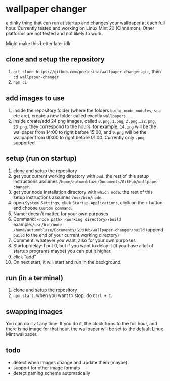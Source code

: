 # wallpaper changer
a dinky thing that can run at startup and changes your wallpaper at each full hour. Currently tested and working on Linux Mint 20 (Cinnamon). Other platforms are not tested and not likely to work.

Might make this better later idk.

## clone and setup the repository
1. `git clone https://github.com/pcelestia/wallpaper-changer.git`, then `cd wallpaper-changer`
2. `npm ci`

## add images to use
1. inside the repository folder (where the folders `build`, `node_modules`, `src` etc are), create a new folder called exactly `wallpapers`
2. inside create/add 24 png images, called `0.png`, `1.png`, `2.png`...`22.png`, `23.png`. they correspond to the hours. for example, `14.png` will be the wallpaper from 14:00 to right before 15:00, and `0.png` will be the wallpaper from 00:00 to right before 01:00. Currently only `.png` supported

## setup (run on startup)
1. clone and setup the repository
2. get your current working directory with `pwd`. the rest of this setup instructions assumes `/home/autumnblaze/Documents/GitHub/wallpaper-changer`.
3. get your node installation directory with `which node`. the rest of this setup instructions assumes `/usr/bin/node`.
4. open `System Settings`, click `Startup Applications`, click on the `+` button and choose `Custom command`.
5. Name: doesn't matter, for your own purposes
6. Command: `<node path> <working directory>/build`
   example:`/usr/bin/node /home/autumnblaze/Documents/GitHub/wallpaper-changer/build` (append `build` to the end of your current working directory)
7. Comment: whatever you want, also for your own purposes
8. Startup delay: I put 0, but if you want to delay it (if you have a lot of startup programs maybe) you can put it higher.
9. click "add"
10. On next start, it will start and run in the background.

## run (in a terminal)
1. clone and setup the repository
2. `npm start`. when you want to stop, do `Ctrl + C`.

## swapping images
You can do it at any time. If you do it, the clock turns to the full hour, and there is no image for that hour, the wallpaper will be set to the default Linux Mint wallpaper.

## todo
- detect when images change and update them (maybe)
- support for other image formats
- detect naming scheme automatically
